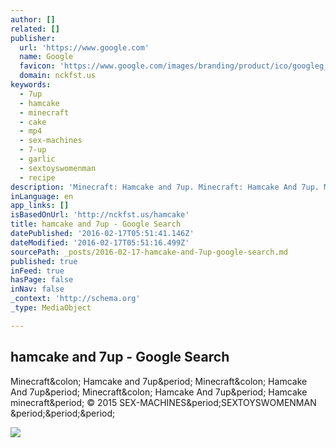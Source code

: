 ```yaml
---
author: []
related: []
publisher:
  url: 'https://www.google.com'
  name: Google
  favicon: 'https://www.google.com/images/branding/product/ico/googleg_lodp.ico'
  domain: nckfst.us
keywords:
  - 7up
  - hamcake
  - minecraft
  - cake
  - mp4
  - sex-machines
  - 7-up
  - garlic
  - sextoyswomenman
  - recipe
description: 'Minecraft: Hamcake and 7up. Minecraft: Hamcake And 7up. Minecraft: Hamcake And 7up. Hamcake minecraft. © 2015 SEX-MACHINES.SEXTOYSWOMENMAN ...'
inLanguage: en
app_links: []
isBasedOnUrl: 'http://nckfst.us/hamcake'
title: hamcake and 7up - Google Search
datePublished: '2016-02-17T05:51:41.146Z'
dateModified: '2016-02-17T05:51:16.499Z'
sourcePath: _posts/2016-02-17-hamcake-and-7up-google-search.md
published: true
inFeed: true
hasPage: false
inNav: false
_context: 'http://schema.org'
_type: MediaObject

---
```

<article style=""><h1>hamcake and 7up - Google Search</h1><p>Minecraft&amp;colon; Hamcake and 7up&amp;period; Minecraft&amp;colon; Hamcake And 7up&amp;period; Minecraft&amp;colon; Hamcake And 7up&amp;period; Hamcake minecraft&amp;period; © 2015 SEX-MACHINES&amp;period;SEXTOYSWOMENMAN &amp;period;&amp;period;&amp;period;</p><img src="https://img.youtube.com/vi/_NzKAEpwJl4/default.jpg?h=90&amp;w=120&amp;sigh=__tvsg9KerOeFKe9nYvwV3DO9I8Ug=" /></article>